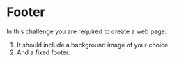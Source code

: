 # Footer
In this challenge you are required to create a web page:
1)	It should include a background image of your choice.
2)	And a fixed footer.
